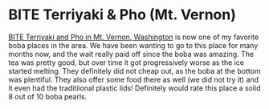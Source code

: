 # BITE Terriyaki & Pho (Mt. Vernon)
<a href="https://goo.gl/maps/AGJPhLqtQnirRDnUA">BITE Terriyaki and Pho in Mt. Vernon, Washington</a> is now one of my favorite boba places in the area. We have been wanting to go to this place for many months now, and the wait really paid off since the boba was amazing. The tea was pretty good, but over time it got progressively worse as the ice started melting. They definitely did not cheap out, as the boba at the bottom was plentiful. They also offer some food there as well (we did not try it) and it even had the traditiional plastic lids! Definitely would rate this place a solid 8 out of 10 boba pearls.